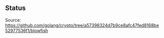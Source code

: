 ## Status

Source: https://github.com/golang/crypto/tree/a57398324d7b9ce8afc47fed8168be52977536f1/blowfish
